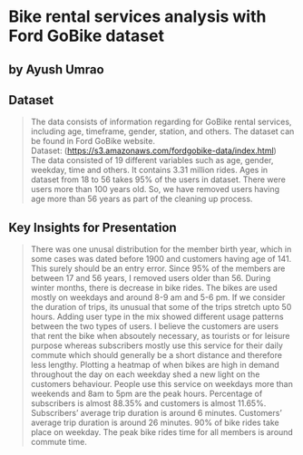 # Bike rental services analysis with Ford GoBike dataset
## by Ayush Umrao

## Dataset

> The data consists of information regarding for GoBike rental services, including
age, timeframe, gender, station, and others. The dataset can be found in Ford GoBike website.  
Dataset: (https://s3.amazonaws.com/fordgobike-data/index.html)  
The data consisted of 19 different variables such as age, gender, weekday, time and others. It contains 3.31 million rides. Ages in dataset from 18 to 56 takes 95% of the users in dataset. There were users more than 100 years old. So, we have removed users having age more than 56 years as part of the cleaning up process.  


## Key Insights for Presentation

> There was one unusal distribution for the member birth year, which in some cases was dated before 1900 and customers having age of 141. This surely should be an entry error. Since 95% of the members are between 17 and 56 years, I removed users older than 56.
During winter months, there is decrease in bike rides. The bikes are used mostly on weekdays and around 8-9 am and 5-6 pm. If we consider the duration of trips, its unusual that some of the trips stretch upto 50 hours.
Adding user type in the mix showed different usage patterns between the two types of users. I believe the customers are users that rent the bike when absoutely necessary, as tourists or for leisure purpose whereas subscribers mostly use this service for their daily commute which should generally be a short distance and therefore less lengthy.
Plotting a heatmap of when bikes are high in demand throughout the day on each weekday shed a new light on the customers behaviour. People use this service on weekdays more than weekends and 8am to 5pm are the peak hours.
Percentage of subscribers is almost 88.35% and customers is almost 11.65%. Subscribers’ average trip duration is around 6 minutes. Customers’ average trip duration is around 26 minutes. 90% of bike rides take place on weekday. The peak bike rides time for all members is around commute time.
